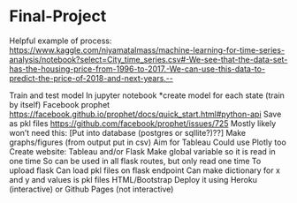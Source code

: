 # Final-Project

Helpful example of process: https://www.kaggle.com/niyamatalmass/machine-learning-for-time-series-analysis/notebook?select=City_time_series.csv#-We-see-that-the-data-set-has-the-housing-price-from-1996-to-2017.-We-can-use-this-data-to-predict-the-price-of-2018-and-next-years.--

Train and test model
In jupyter notebook
*create model for each state (train by itself)
Facebook prophet
https://facebook.github.io/prophet/docs/quick_start.html#python-api
Save as pkl files
https://github.com/facebook/prophet/issues/725 
Mostly likely won’t need this: [Put into database (postgres or sqllite?)??]
Make graphs/figures (from output put in csv)
Aim for Tableau
Could use Plotly too
Create website: Tableau and/or Flask
Make global variable so it is read in one time
So can be used in all flask routes, but only read one time
To upload flask
Can load pkl files on flask endpoint
Can make dictionary for x and y and values is pkl files
HTML/Bootstrap
Deploy it using Heroku (interactive) or Github Pages (not interactive) 

